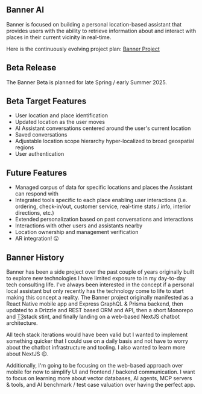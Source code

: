 ## Banner AI
Banner is focused on building a personal location-based assistant that provides users with the ability to retrieve information about and interact with places in their current vicinity in real-time.

Here is the continuously evolving project plan:
[Banner Project](https://github.com/users/moellejc/projects/2/views/1)

## Beta Release
The Banner Beta is planned for late Spring / early Summer 2025.

## Beta Target Features
- User location and place identification
- Updated location as the user moves
- AI Assistant conversations centered around the user's current location
- Saved conversations
- Adjustable location scope hierarchy hyper-localized to broad geospatial regions
- User authentication

## Future Features
- Managed corpus of data for specific locations and places the Assistant can respond with
- Integrated tools specific to each place enabling user interactions (i.e. ordering, check-in/out, customer service, real-time stats / info, interior directions, etc.)
- Extended personalization based on past conversations and interactions
- Interactions with other users and assistants nearby
- Location ownership and management verification
- AR integration! 😮

## Banner History
Banner has been a side project over the past couple of years originally built to explore new technologies I have limited exposure to in my day-to-day tech consulting life. I've always been interested in the concept if a personal local assistant but only recently has the technology come to life to start making this concept a reality. The Banner project originally manifested as a React Native mobile app and Express GraphQL & Prisma backend, then updated to a Drizzle and REST based ORM and API, then a short Monorepo and [T3](https://create.t3.gg/)stack stint, and finally landing on a web-based NextJS chatbot architecture.

All tech stack iterations would have been valid but I wanted to implement something quicker that I could use on a daily basis and not have to worry about the chatbot infrastructure and tooling. I also wanted to learn more about NextJS 😉.

Additionally, I'm going to be focusing on the web-based approach over mobile for now to simplify UI and frontend / backend communication. I want to focus on learning more about vector databases, AI agents, MCP servers & tools, and AI benchmark / test case valuation over having the perfect app.
